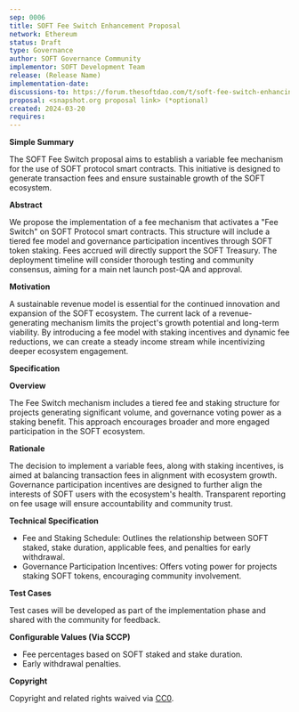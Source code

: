 ```yaml
---
sep: 0006
title: SOFT Fee Switch Enhancement Proposal
network: Ethereum
status: Draft
type: Governance
author: SOFT Governance Community
implementor: SOFT Development Team
release: (Release Name)
implementation-date:
discussions-to: https://forum.thesoftdao.com/t/soft-fee-switch-enhancing-soft-viability/10733
proposal: <snapshot.org proposal link> (*optional)
created: 2024-03-20
requires:
---
```


**Simple Summary**

The SOFT Fee Switch proposal aims to establish a variable fee mechanism for the use of SOFT protocol smart contracts. This initiative is designed to generate transaction fees and ensure sustainable growth of the SOFT ecosystem.

**Abstract**

We propose the implementation of a fee mechanism that activates a "Fee Switch" on SOFT Protocol smart contracts. This structure will include a tiered fee model and governance participation incentives through SOFT token staking. Fees accrued will directly support the SOFT Treasury. The deployment timeline will consider thorough testing and community consensus, aiming for a main net launch post-QA and approval.

**Motivation**

A sustainable revenue model is essential for the continued innovation and expansion of the SOFT ecosystem. The current lack of a revenue-generating mechanism limits the project's growth potential and long-term viability. By introducing a fee model with staking incentives and dynamic fee reductions, we can create a steady income stream while incentivizing deeper ecosystem engagement.

**Specification**

**Overview**

The Fee Switch mechanism includes a tiered fee and staking structure for projects generating significant volume, and governance voting power as a staking benefit. This approach encourages broader and more engaged participation in the SOFT ecosystem.

**Rationale**

The decision to implement a variable fees, along with staking incentives, is aimed at balancing transaction fees in alignment with ecosystem growth. Governance participation incentives are designed to further align the interests of SOFT users with the ecosystem's health. Transparent reporting on fee usage will ensure accountability and community trust.

**Technical Specification**

- Fee and Staking Schedule: Outlines the relationship between SOFT staked, stake duration, applicable fees, and penalties for early withdrawal.
- Governance Participation Incentives: Offers voting power for projects staking SOFT tokens, encouraging community involvement.

**Test Cases**

Test cases will be developed as part of the implementation phase and shared with the community for feedback.

**Configurable Values (Via SCCP)**

- Fee percentages based on SOFT staked and stake duration.
- Early withdrawal penalties.

**Copyright**

Copyright and related rights waived via [CC0](https://creativecommons.org/publicdomain/zero/1.0/).
